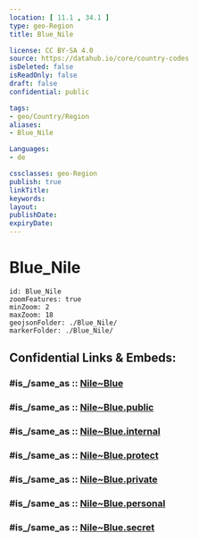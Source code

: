 ```yaml
---
location: [ 11.1 , 34.1 ] 
type: geo-Region
title: Blue_Nile

license: CC BY-SA 4.0
source: https://datahub.io/core/country-codes
isDeleted: false
isReadOnly: false
draft: false
confidential: public

tags:
- geo/Country/Region
aliases:
- Blue_Nile

Languages:
- de

cssclasses: geo-Region
publish: true
linkTitle: 
keywords: 
layout: 
publishDate: 
expiryDate: 
---
```


# Blue_Nile

```leaflet
id: Blue_Nile
zoomFeatures: true 
minZoom: 2 
maxZoom: 18
geojsonFolder: ./Blue_Nile/
markerFolder: ./Blue_Nile/
```


## Confidential Links & Embeds: 

### #is_/same_as :: [Nile~Blue](/_Standards/Earth/Continent/Africa/Africa~East/Sudan~North/States~Sudan~North/Nile~Blue.md) 

### #is_/same_as :: [Nile~Blue.public](/_public/Earth/Continent/Africa/Africa~East/Sudan~North/States~Sudan~North/Nile~Blue.public.md) 

### #is_/same_as :: [Nile~Blue.internal](/_internal/Earth/Continent/Africa/Africa~East/Sudan~North/States~Sudan~North/Nile~Blue.internal.md) 

### #is_/same_as :: [Nile~Blue.protect](/_protect/Earth/Continent/Africa/Africa~East/Sudan~North/States~Sudan~North/Nile~Blue.protect.md) 

### #is_/same_as :: [Nile~Blue.private](/_private/Earth/Continent/Africa/Africa~East/Sudan~North/States~Sudan~North/Nile~Blue.private.md) 

### #is_/same_as :: [Nile~Blue.personal](/_personal/Earth/Continent/Africa/Africa~East/Sudan~North/States~Sudan~North/Nile~Blue.personal.md) 

### #is_/same_as :: [Nile~Blue.secret](/_secret/Earth/Continent/Africa/Africa~East/Sudan~North/States~Sudan~North/Nile~Blue.secret.md)


